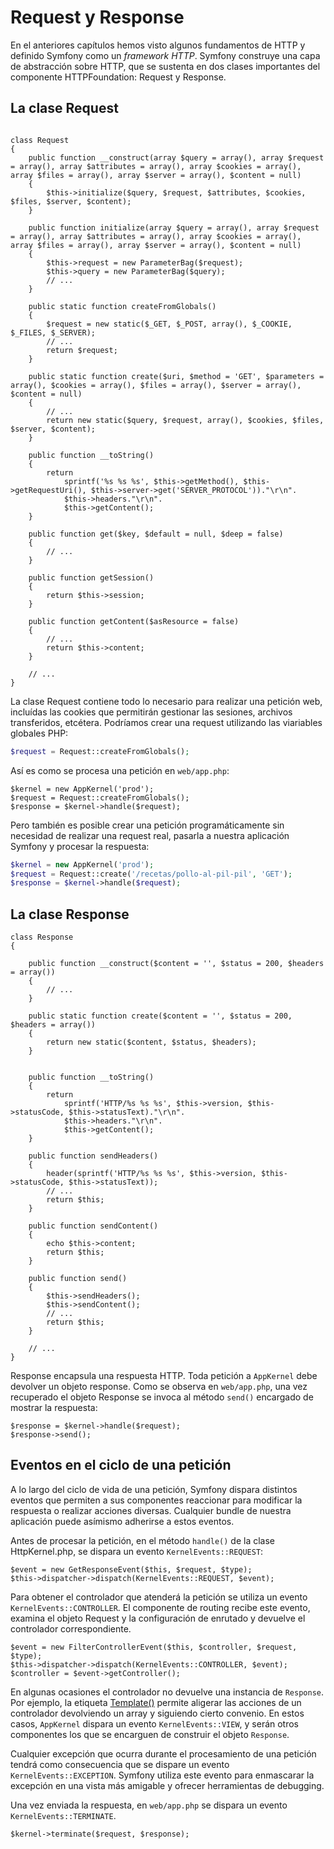 # Request y Response

En el anteriores capítulos hemos visto algunos fundamentos de HTTP y definido Symfony como un *framework HTTP*. Symfony construye una capa de abstracción sobre HTTP, que se sustenta en dos clases importantes del componente HTTPFoundation: Request y Response.

## La clase Request

```Request.php

class Request
{
    public function __construct(array $query = array(), array $request = array(), array $attributes = array(), array $cookies = array(), array $files = array(), array $server = array(), $content = null)
    {
        $this->initialize($query, $request, $attributes, $cookies, $files, $server, $content);
    }

    public function initialize(array $query = array(), array $request = array(), array $attributes = array(), array $cookies = array(), array $files = array(), array $server = array(), $content = null)
    {
        $this->request = new ParameterBag($request);
        $this->query = new ParameterBag($query);
        // ...
    }

    public static function createFromGlobals()
    {
        $request = new static($_GET, $_POST, array(), $_COOKIE, $_FILES, $_SERVER);
        // ...
        return $request;
    }

    public static function create($uri, $method = 'GET', $parameters = array(), $cookies = array(), $files = array(), $server = array(), $content = null)
    {
        // ...
        return new static($query, $request, array(), $cookies, $files, $server, $content);
    }

    public function __toString()
    {
        return
            sprintf('%s %s %s', $this->getMethod(), $this->getRequestUri(), $this->server->get('SERVER_PROTOCOL'))."\r\n".
            $this->headers."\r\n".
            $this->getContent();
    }

    public function get($key, $default = null, $deep = false)
    {
        // ...
    }

    public function getSession()
    {
        return $this->session;
    }

    public function getContent($asResource = false)
    {
        // ...
        return $this->content;
    }

    // ...
}
```

La clase Request contiene todo lo necesario para realizar una petición web, incluídas las cookies que permitirán gestionar las sesiones, archivos transferidos, etcétera. Podríamos crear una request utilizando las viariables globales PHP:

```php
$request = Request::createFromGlobals();
```
Así es como se procesa una petición en `web/app.php`:

```
$kernel = new AppKernel('prod');
$request = Request::createFromGlobals();
$response = $kernel->handle($request);
```

Pero también es posible crear una petición programáticamente sin necesidad de realizar una request real, pasarla a nuestra aplicación Symfony y procesar la respuesta:

```php
$kernel = new AppKernel('prod');
$request = Request::create('/recetas/pollo-al-pil-pil', 'GET');
$response = $kernel->handle($request);
```


## La clase Response

```Response.php
class Response
{

    public function __construct($content = '', $status = 200, $headers = array())
    {
        // ...
    }

    public static function create($content = '', $status = 200, $headers = array())
    {
        return new static($content, $status, $headers);
    }


    public function __toString()
    {
        return
            sprintf('HTTP/%s %s %s', $this->version, $this->statusCode, $this->statusText)."\r\n".
            $this->headers."\r\n".
            $this->getContent();
    }

    public function sendHeaders()
    {
        header(sprintf('HTTP/%s %s %s', $this->version, $this->statusCode, $this->statusText));
        // ...
        return $this;
    }

    public function sendContent()
    {
        echo $this->content;
        return $this;
    }

    public function send()
    {
        $this->sendHeaders();
        $this->sendContent();
        // ...
        return $this;
    }

    // ...
}
```

Response encapsula una respuesta HTTP. Toda petición a `AppKernel` debe devolver un objeto response. Como se observa en `web/app.php`, una vez recuperado el objeto Response se invoca al método `send()` encargado de mostrar la respuesta:


```
$response = $kernel->handle($request);
$response->send();
```


## Eventos en el ciclo de una petición

A lo largo del ciclo de vida de una petición, Symfony dispara distintos eventos que permiten a sus componentes reaccionar para modificar la respuesta o realizar acciones diversas. Cualquier bundle de nuestra aplicación puede asímismo adherirse a estos eventos.

Antes de procesar la petición, en el método `handle()` de la clase HttpKernel.php, se dispara un evento `KernelEvents::REQUEST`:


```
$event = new GetResponseEvent($this, $request, $type);
$this->dispatcher->dispatch(KernelEvents::REQUEST, $event);
```

Para obtener el controlador que atenderá la petición se utiliza un evento `KernelEvents::CONTROLLER`. El componente de routing recibe este evento, examina el objeto Request y la configuración de enrutado y devuelve el controlador correspondiente.

```
$event = new FilterControllerEvent($this, $controller, $request, $type);
$this->dispatcher->dispatch(KernelEvents::CONTROLLER, $event);
$controller = $event->getController();
```

En algunas ocasiones el controlador no devuelve una instancia de `Response`. Por ejemplo, la etiqueta [Template()](http://symfony.com/doc/current/bundles/SensioFrameworkExtraBundle/annotations/view.html) permite aligerar las acciones de un controlador devolviendo un array y siguiendo cierto convenio. En estos casos, `AppKernel` dispara un evento `KernelEvents::VIEW`, y serán otros componentes los que se encarguen de construir el objeto `Response`.


Cualquier excepción que ocurra durante el procesamiento de una petición tendrá como consecuencia que se dispare un evento `KernelEvents::EXCEPTION`. Symfony utiliza este evento para enmascarar la excepción en una vista más amigable y ofrecer herramientas de debugging.


Una vez enviada la respuesta, en `web/app.php` se dispara un evento `KernelEvents::TERMINATE`.

```
$kernel->terminate($request, $response);
```


